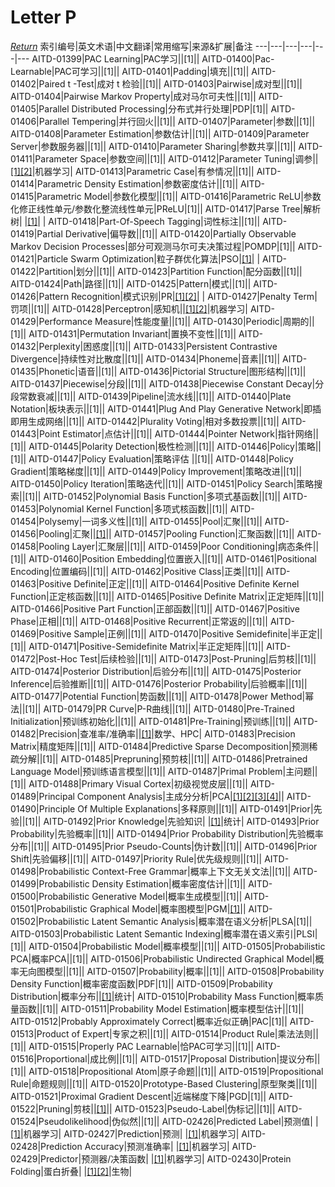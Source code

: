 # Letter P
[*Return*](https://github.com/SyncedAI00/Artificial-Intelligence-Terminology/blob/master/README.md)
索引编号|英文术语|中文翻译|常用缩写|来源&扩展|备注
---|---|---|---|---|---
AITD-01399|PAC Learning|PAC学习||[1]||
AITD-01400|Pac-Learnable|PAC可学习||[1]||
AITD-01401|Padding|填充||[1]||
AITD-01402|Paired t -Test|成对 t 检验||[1]||
AITD-01403|Pairwise|成对型||[1]||
AITD-01404|Pairwise Markov Property|成对马尔可夫性||[1]||
AITD-01405|Parallel Distributed Processing|分布式并行处理|PDP|[1]||
AITD-01406|Parallel Tempering|并行回火||[1]||
AITD-01407|Parameter|参数||[1]||
AITD-01408|Parameter Estimation|参数估计||[1]||
AITD-01409|Parameter Server|参数服务器||[1]||
AITD-01410|Parameter Sharing|参数共享||[1]||
AITD-01411|Parameter Space|参数空间||[1]||
AITD-01412|Parameter Tuning|调参||[[1]](https://www.jiqizhixin.com/articles/2018-01-03-3)[[2]](https://pubs.rsc.org/en/content/chapter/bk9781788017893-00227/978-1-78801-789-3)|机器学习|
AITD-01413|Parametric Case|有参情况||[1]||
AITD-01414|Parametric Density Estimation|参数密度估计||[1]||
AITD-01415|Parametric Model|参数化模型||[1]||
AITD-01416|Parametric ReLU|参数化修正线性单元/参数化整流线性单元|PReLU|[1]||
AITD-01417|Parse Tree|解析树| |[[1]](https://pubs.rsc.org/en/content/chapter/bk9781788017893-00001/978-1-78801-789-3)| |
AITD-01418|Part-Of-Speech Tagging|词性标注||[1]||
AITD-01419|Partial Derivative|偏导数||[1]||
AITD-01420|Partially Observable Markov Decision Processes|部分可观测马尔可夫决策过程|POMDP|[1]||
AITD-01421|Particle Swarm Optimization|粒子群优化算法|PSO|[[1]](https://pubs.rsc.org/en/content/chapter/bk9781788017893-00311/978-1-78801-789-3)| |
AITD-01422|Partition|划分||[1]||
AITD-01423|Partition Function|配分函数||[1]||
AITD-01424|Path|路径||[1]||
AITD-01425|Pattern|模式||[1]||
AITD-01426|Pattern Recognition|模式识别|PR|[[1]](https://pubs.rsc.org/en/content/chapter/bk9781788017893-00001/978-1-78801-789-3)[[2]](https://pubs.rsc.org/en/content/chapter/bk9781788017893-00488/978-1-78801-789-3)| |
AITD-01427|Penalty Term|罚项||[1]||
AITD-01428|Perceptron|感知机||[[1]](https://www.jiqizhixin.com/articles/2018-01-15-2)[[2]](https://pubs.rsc.org/en/content/chapter/bk9781788017893-00206/978-1-83916-023-3)|机器学习|
AITD-01429|Performance Measure|性能度量||[1]||
AITD-01430|Periodic|周期的||[1]||
AITD-01431|Permutation Invariant|置换不变性||[1]||
AITD-01432|Perplexity|困惑度||[1]||
AITD-01433|Persistent Contrastive Divergence|持续性对比散度||[1]||
AITD-01434|Phoneme|音素||[1]||
AITD-01435|Phonetic|语音||[1]||
AITD-01436|Pictorial Structure|图形结构||[1]||
AITD-01437|Piecewise|分段||[1]||
AITD-01438|Piecewise Constant Decay|分段常数衰减||[1]||
AITD-01439|Pipeline|流水线||[1]||
AITD-01440|Plate Notation|板块表示||[1]||
AITD-01441|Plug And Play Generative Network|即插即用生成网络||[1]||
AITD-01442|Plurality Voting|相对多数投票||[1]||
AITD-01443|Point Estimator|点估计||[1]||
AITD-01444|Pointer Network|指针网络||[1]||
AITD-01445|Polarity Detection|极性检测||[1]||
AITD-01446|Policy|策略||[1]||
AITD-01447|Policy Evaluation|策略评估 ||[1]||
AITD-01448|Policy Gradient|策略梯度||[1]||
AITD-01449|Policy Improvement|策略改进||[1]||
AITD-01450|Policy Iteration|策略迭代||[1]||
AITD-01451|Policy Search|策略搜索||[1]||
AITD-01452|Polynomial Basis Function|多项式基函数||[1]||
AITD-01453|Polynomial Kernel Function|多项式核函数||[1]||
AITD-01454|Polysemy|一词多义性||[1]||
AITD-01455|Pool|汇聚||[1]||
AITD-01456|Pooling|汇聚||[[1]](https://www.jiqizhixin.com/articles/2017-10-02-5)||
AITD-01457|Pooling Function|汇聚函数||[1]||
AITD-01458|Pooling Layer|汇聚层||[1]||
AITD-01459|Poor Conditioning|病态条件||[1]||
AITD-01460|Position Embedding|位置嵌入||[1]||
AITD-01461|Positional Encoding|位置编码||[1]||
AITD-01462|Positive Class|正类||[1]||
AITD-01463|Positive Definite|正定||[1]||
AITD-01464|Positive Definite Kernel Function|正定核函数||[1]||
AITD-01465|Positive Definite Matrix|正定矩阵||[1]||
AITD-01466|Positive Part Function|正部函数||[1]||
AITD-01467|Positive Phase|正相||[1]||
AITD-01468|Positive Recurrent|正常返的||[1]||
AITD-01469|Positive Sample|正例||[1]||
AITD-01470|Positive Semidefinite|半正定||[1]||
AITD-01471|Positive-Semidefinite Matrix|半正定矩阵||[1]||
AITD-01472|Post-Hoc Test|后续检验||[1]||
AITD-01473|Post-Pruning|后剪枝||[1]||
AITD-01474|Posterior Distribution|后验分布||[1]||
AITD-01475|Posterior Inference|后验推断||[1]||
AITD-01476|Posterior Probability|后验概率||[1]||
AITD-01477|Potential Function|势函数||[1]||
AITD-01478|Power Method|幂法||[1]||
AITD-01479|PR Curve|P-R曲线||[1]||
AITD-01480|Pre-Trained Initialization|预训练初始化||[1]||
AITD-01481|Pre-Training|预训练||[1]||
AITD-01482|Precision|查准率/准确率||[[1]](https://pubs.rsc.org/en/content/chapter/bk9781788017893-00016/978-1-78801-789-3)|数学、HPC|
AITD-01483|Precision Matrix|精度矩阵||[1]||
AITD-01484|Predictive Sparse Decomposition|预测稀疏分解||[1]||
AITD-01485|Prepruning|预剪枝||[1]||
AITD-01486|Pretrained Language Model|预训练语言模型||[1]||
AITD-01487|Primal Problem|主问题||[1]||
AITD-01488|Primary Visual Cortex|初级视觉皮层||[1]||
AITD-01489|Principal Component Analysis|主成分分析|PCA|[[1]](https://www.jiqizhixin.com/articles/2017-12-03-4)[[2]](https://pubs.rsc.org/en/content/chapter/bk9781788017893-00109/978-1-78801-789-3)[[3]](https://pubs.rsc.org/en/content/chapter/bk9781788017893-00037/978-1-78801-789-3)[[4]](https://pubs.rsc.org/en/content/chapter/bk9781788017893-00206/978-1-83916-023-3)||
AITD-01490|Principle Of Multiple Explanations|多释原则||[1]||
AITD-01491|Prior|先验||[1]||
AITD-01492|Prior Knowledge|先验知识| |[[1]](https://www.nature.com/articles/s41557-021-00716-z)|统计|
AITD-01493|Prior Probability|先验概率||[1]||
AITD-01494|Prior Probability Distribution|先验概率分布||[1]||
AITD-01495|Prior Pseudo-Counts|伪计数||[1]||
AITD-01496|Prior Shift|先验偏移||[1]||
AITD-01497|Priority Rule|优先级规则||[1]||
AITD-01498|Probabilistic Context-Free Grammar|概率上下文无关文法||[1]||
AITD-01499|Probabilistic Density Estimation|概率密度估计||[1]||
AITD-01500|Probabilistic Generative Model|概率生成模型||[1]||
AITD-01501|Probabilistic Graphical Model|概率图模型|PGM|[[1]](https://www.jiqizhixin.com/articles/2017-11-29-3)||
AITD-01502|Probabilistic Latent Semantic Analysis|概率潜在语义分析|PLSA|[1]||
AITD-01503|Probabilistic Latent Semantic Indexing|概率潜在语义索引|PLSI|[1]||
AITD-01504|Probabilistic Model|概率模型||[1]||
AITD-01505|Probabilistic PCA|概率PCA||[1]||
AITD-01506|Probabilistic Undirected Graphical Model|概率无向图模型||[1]||
AITD-01507|Probability|概率||[1]||
AITD-01508|Probability Density Function|概率密度函数|PDF|[1]||
AITD-01509|Probability Distribution|概率分布||[[1]](https://pubs.rsc.org/en/content/chapter/bk9781788017893-00195/978-1-83916-023-3)|统计|
AITD-01510|Probability Mass Function|概率质量函数||[1]||
AITD-01511|Probability Model Estimation|概率模型估计||[1]||
AITD-01512|Probably Approximately Correct|概率近似正确|PAC|[1]||
AITD-01513|Product of Expert|专家之积||[1]||
AITD-01514|Product Rule|乘法法则||[1]||
AITD-01515|Properly PAC Learnable|恰PAC可学习||[1]||
AITD-01516|Proportional|成比例||[1]||
AITD-01517|Proposal Distribution|提议分布||[1]||
AITD-01518|Propositional Atom|原子命题||[1]||
AITD-01519|Propositional Rule|命题规则||[1]||
AITD-01520|Prototype-Based Clustering|原型聚类||[1]||
AITD-01521|Proximal Gradient Descent|近端梯度下降|PGD|[1]||
AITD-01522|Pruning|剪枝||[[1]](https://www.jiqizhixin.com/articles/2017-09-26)||
AITD-01523|Pseudo-Label|伪标记||[1]||
AITD-01524|Pseudolikelihood|伪似然||[1]||
AITD-02426|Predicted Label|预测值| |[[1]](https://pubs.rsc.org/en/content/chapter/bk9781788017893-00016/978-1-78801-789-3)|机器学习|
AITD-02427|Prediction|预测| |[[1]](https://www.nature.com/articles/s41557-021-00716-z)|机器学习|
AITD-02428|Prediction Accuracy|预测准确率| |[[1]](https://pubs.rsc.org/en/content/chapter/bk9781788017893-00001/978-1-78801-789-3)|机器学习|
AITD-02429|Predictor|预测器/决策函数| |[[1]](https://pubs.rsc.org/en/content/chapter/bk9781788017893-00251/978-1-78801-789-3)|机器学习|
AITD-02430|Protein Folding|蛋白折叠| |[[1]](https://pubs.rsc.org/en/content/chapter/bk9781788017893-00109/978-1-78801-789-3)[[2]](https://pubs.rsc.org/en/content/chapter/bk9781788017893-00037/978-1-78801-789-3)|生物|
